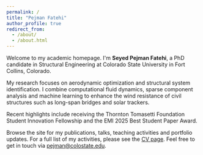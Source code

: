 ```yaml
---
permalink: /
title: "Pejman Fatehi"
author_profile: true
redirect_from:
  - /about/
  - /about.html
---
```


Welcome to my academic homepage. I'm **Seyed Pejman Fatehi**, a PhD candidate in
Structural Engineering at Colorado State University in Fort Collins, Colorado.

My research focuses on aerodynamic optimization and structural system
identification. I combine computational fluid dynamics, sparse component
analysis and machine learning to enhance the wind resistance of civil
structures such as long-span bridges and solar trackers.

Recent highlights include receiving the Thornton Tomasetti Foundation Student
Innovation Fellowship and the EMI&nbsp;2025 Best Student Paper Award.

Browse the site for my publications, talks, teaching activities and portfolio
updates. For a full list of my activities, please see the [CV page](/cv/). Feel
free to get in touch via
[pejman@colostate.edu](mailto:pejman@colostate.edu).
